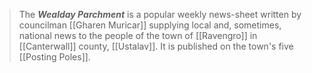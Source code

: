 > The ***Wealday Parchment*** is a popular weekly news-sheet written by councilman [[Gharen Muricar]] supplying local and, sometimes, national news to the people of the town of [[Ravengro]] in [[Canterwall]] county, [[Ustalav]]. It is published on the town's five [[Posting Poles]].







